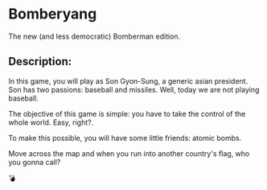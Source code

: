 
# Bomberyang

The new (and less democratic) Bomberman edition.

## Description:

<p> In this game, you will play as Son Gyon-Sung, a generic asian president. Son has two passions: baseball and missiles. Well, today we are not playing baseball. <p>

<p> The objective of this game is simple: you have to take the control of the whole world. Easy, right?. <br>

To make this possible, you will have some little friends: atomic bombs. <br>

Move across the map and when you run into another country's flag, who you gonna call? </p>💣